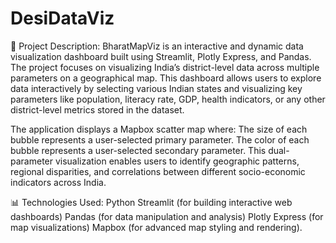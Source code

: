 # DesiDataViz
📖 Project Description:
BharatMapViz is an interactive and dynamic data visualization dashboard built using Streamlit, Plotly Express, and Pandas. The project focuses on visualizing India’s district-level data across multiple parameters on a geographical map.
This dashboard allows users to explore data interactively by selecting various Indian states and visualizing key parameters like population, literacy rate, GDP, health indicators, or any other district-level metrics stored in the dataset.

The application displays a Mapbox scatter map where:
The size of each bubble represents a user-selected primary parameter.
The color of each bubble represents a user-selected secondary parameter.
This dual-parameter visualization enables users to identify geographic patterns, regional disparities, 
and correlations between different socio-economic indicators across India.

📊 Technologies Used:
Python
Streamlit (for building interactive web dashboards)
Pandas (for data manipulation and analysis)
Plotly Express (for map visualizations)
Mapbox (for advanced map styling and rendering).
